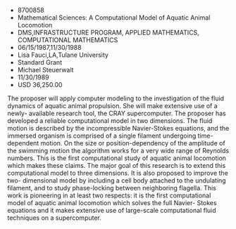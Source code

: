 
* 8700858
* Mathematical Sciences: A Computational Model of Aquatic Animal Locomotion
* DMS,INFRASTRUCTURE PROGRAM, APPLIED MATHEMATICS, COMPUTATIONAL MATHEMATICS
* 06/15/1987,11/30/1988
* Lisa Fauci,LA,Tulane University
* Standard Grant
* Michael Steuerwalt
* 11/30/1989
* USD 36,250.00

The proposer will apply computer modeling to the investigation of the fluid
dynamics of aquatic animal propulsion. She will make extensive use of a newly-
available research tool, the CRAY supercomputer. The proposer has developed a
reliable computational model in two dimensions. The fluid motion is described by
the incompressible Navier-Stokes equations, and the immersed organism is
comprised of a single filament undergoing time-dependent motion. On the size or
position-dependency of the amplitude of the swimming motion the algorithm works
for a very wide range of Reynolds numbers. This is the first computational study
of aquatic animal locomotion which makes these claims. The major goal of this
research is to extend this computational model to three dimensions. It is also
proposed to improve the two- dimensional model by including a cell body attached
to the undulating filament, and to study phase-locking between neighboring
flagella. This work is pioneering in at least two respects: it is the first
computational model of aquatic animal locomotion which solves the full Navier-
Stokes equations and it makes extensive use of large-scale computational fluid
techniques on a supercomputer.

